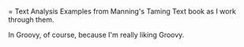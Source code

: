 = Text Analysis
Examples from Manning's Taming Text book as I work through them.

In Groovy, of course, because I'm really liking Groovy.
